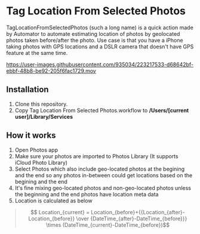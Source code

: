 # Tag Location From Selected Photos

TagLocationFromSelectedPhotos (such a long name) is a quick action made by Automator to automate estimating location of photos by geolocated photos taken before/after the photo. Use case is that you have a iPhone taking photos with GPS locations and a DSLR camera that doesn't have GPS feature at the same time.

https://user-images.githubusercontent.com/935034/223217533-d68642bf-ebbf-48b8-be92-205f6fac1729.mov

## Installation

1. Clone this repository.
2. Copy Tag Location From Selected Photos.workflow to **/Users/[current user]/Library/Services**
 
## How it works

1. Open Photos app
2. Make sure your photos are imported to Photos Library (It supports iCloud Photo Library)
3. Select Photos which also include geo-located photos at the begining and the end so any photos in-between could get locations based on the begining and the end
4. It's fine mixing geo-located photos and non-geo-located photos unless the beginning and the end photos have location meta data
5. Location is calculated as below
> $$ Location_{current} = Location_{before}+{{Location_{after}-Location_{before}} \over {DateTime_{after}-DateTime_{before}}} \times (DateTime_{current}-DateTime_{before})$$ 